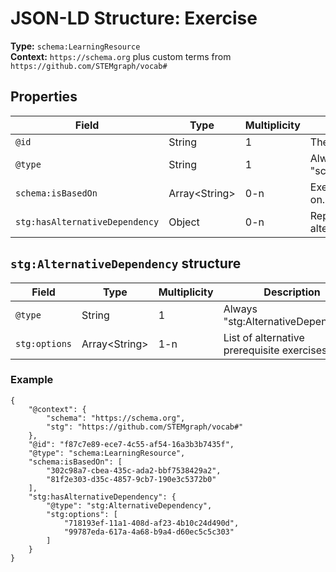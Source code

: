 # JSON-LD Structure: Exercise

**Type:** `schema:LearningResource`  
**Context:** `https://schema.org` plus custom terms from `https://github.com/STEMgraph/vocab#`

## Properties

| Field | Type | Multiplicity | Description |
|-------|------|--------------|-------------|
| `@id` | String | 1 | The exercise's UUID. |
| `@type` | String | 1 | Always "schema:LearningResource". |
| `schema:isBasedOn` | Array&lt;String&gt; | 0-n | Exercises this one is based on. |
| `stg:hasAlternativeDependency` | Object | 0-n | Represents a set of alternative prerequisites. |

## `stg:AlternativeDependency` structure

| Field | Type | Multiplicity | Description |
|-------|------|--------------|-------------|
| `@type` | String | 1 | Always "stg:AlternativeDependency" |
| `stg:options` | Array&lt;String&gt; | 1-n | List of alternative prerequisite exercises. |

### Example

```jsonld
{
    "@context": {
        "schema": "https://schema.org",
        "stg": "https://github.com/STEMgraph/vocab#"
    },
    "@id": "f87c7e89-ece7-4c55-af54-16a3b3b7435f",
    "@type": "schema:LearningResource",
    "schema:isBasedOn": [
        "302c98a7-cbea-435c-ada2-bbf7538429a2",
        "81f2e303-d35c-4857-9cb7-190e3c5372b0"
    ],
    "stg:hasAlternativeDependency": {
        "@type": "stg:AlternativeDependency",
        "stg:options": [
            "718193ef-11a1-408d-af23-4b10c24d490d",
            "99787eda-617a-4a68-b9a4-d60ec5c5c303"
        ]
    }
}
